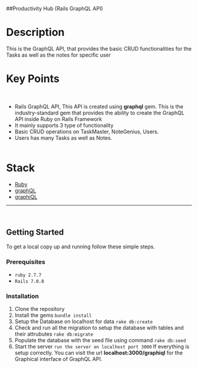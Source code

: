 ##Productivity Hub (Rails GraphQL API)
​
# Description
This is the GraphQL API, that provides the basic CRUD functionalities for the Tasks as well as the notes for specific user
​
# Key Points
​
- Rails GraphQL API, This API is created using **graphql** gem. This is the industry-standard gem that provides the ability to create the GraphQL API inside Ruby on Rails Framework
- It mainly supports 3 type of functionality
- Basic CRUD operations on TaskMaster, NoteGenius, Users.
- Users has many Tasks as well as Notes.  
​
# Stack
* [Ruby](https://www.ruby-lang.org/en/)
* [graphQL](https://rubygems.org/gems/graphql)
* [graphiQL](https://rubygems.org/gems/graphiql-rails/versions/1.4.8?locale=en)
​
------------
​
## Getting Started
To get a local copy up and running follow these simple steps.
### Prerequisites
* `ruby 2.7.7`
* `Rails 7.0.8`
### Installation
1. Clone the repository
2. Install the gems
`bundle install`
3. Setup the Database on localhost for data 
`rake db:create`
4. Check and run all the migration to setup the database with tables and their attrubutes
`rake db:migrate`
4. Populate the database with the seed file using command
`rake db:seed`
3. Start the server
`run the server on localhost port 3000`
If everything is setup correctly. You can visit the url **localhost:3000/graphiql** for the Graphical interface of GraphQL API. 
